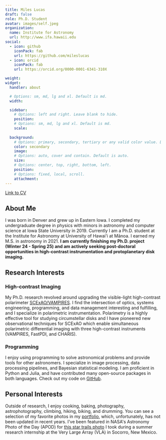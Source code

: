 ```yaml
---
title: Miles Lucas
draft: false
role: Ph.D. Student
avatar: images/self.jpeg
organization:
  name: Institute for Astronomy
  url: http://www.ifa.hawaii.edu
social:
  - icon: github
    iconPack: fab
    url: https://github.com/mileslucas
  - icon: orcid
    iconPack: fab
    url: https://orcid.org/0000-0001-6341-310X

weight:
widget:
  handler: about

  # Options: sm, md, lg and xl. Default is md.
  width:

  sidebar:
    # Options: left and right. Leave blank to hide.
    position:
    # Options: sm, md, lg and xl. Default is md.
    scale:
  
  background:
    # Options: primary, secondary, tertiary or any valid color value. Default is primary.
    color: secondary
    image:
    # Options: auto, cover and contain. Default is auto.
    size:
    # Options: center, top, right, bottom, left.
    position:
    # Options: fixed, local, scroll.
    attachment: 
---
```


[Link to CV](CV.pdf)

## About Me

I was born in Denver and grew up in Eastern Iowa. I completed my undergraduate degree in physics with minors in astronomy and computer science at Iowa State University in 2019. Currently I am a Ph.D. student at the Institute for Astronomy at University of Hawai'i at Mānoa. I earned my M.S. in astronomy in 2021. **I am currently finishing my Ph.D. project (Winter 24 - Spring 25) and am actively seeking post-doctoral opportunities in high-contrast instrumentation and protoplanetary disk imaging.**

## Research Interests

### High-contrast Imaging

My Ph.D. research revolved around upgrading the visible-light high-contrast polarimeter [SCExAO/VAMPIRES](https://www.naoj.org/Projects/SCEXAO/scexaoWEB/030openuse.web/040vampires.web/indexm.html). I find the intersection of optics, systems engineering, programming, and data management interesting and fulfilling, and I specialize in polarimetric instrumentation. Polarimetry is a highly effective tool for studying circumstellar disks and I have pioneered new observational techniques for SCExAO which enable simultaneous polarimetric differential imaging with three high-contrast instruments (VAMPIRES, FastPDI, and CHARIS).

### Programming
I enjoy using programming to solve astronomical problems and provide tools for other astronomers. I specialize in image processing, data processing pipelines, and Bayesian statistical modeling. I am proficient in Python and Julia, and have contributed many open-source packages in both languages. Check out my code on [GitHub](https://github.com/mileslucas).


## Personal Interests

Outside of research, I enjoy cooking, baking, photography, astrophotography, climbing, hiking, biking, and drumming. You can see a selection of my favorite photos in my [portfolio](https://portfolio.mileslucas.com/), which, unfortunately, has not been updated in recent years. I've been featured in NASA's Astronomy Photo of the Day (APOD) for [this star trails photo](https://apod.nasa.gov/apod/ap180713.html) I took during a summer research internship at the Very Large Array (VLA) in Socorro, New Mexico.
